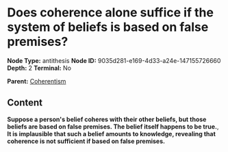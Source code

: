# Does coherence alone suffice if the system of beliefs is based on false premises?

**Node Type:** antithesis
**Node ID:** 9035d281-e169-4d33-a24e-147155726660
**Depth:** 2
**Terminal:** No

**Parent:** [Coherentism](coherentism.md)

## Content

**Suppose a person's belief coheres with their other beliefs, but those beliefs are based on false premises. The belief itself happens to be true.**, **It is implausible that such a belief amounts to knowledge, revealing that coherence is not sufficient if based on false premises.**
